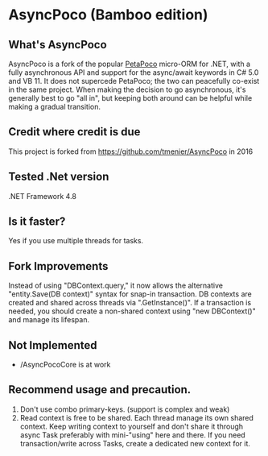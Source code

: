 # AsyncPoco (Bamboo edition)

## What's AsyncPoco

AsyncPoco is a fork of the popular [PetaPoco](http://www.toptensoftware.com/petapoco) micro-ORM for .NET, with a fully asynchronous API and support for the async/await keywords in C# 5.0 and VB 11. It does not supercede PetaPoco; the two can peacefully co-exist in the same project. When making the decision to go asynchronous, it's generally best to go "all in", but keeping both around can be helpful while making a gradual transition.

## Credit where credit is due
This project is forked from https://github.com/tmenier/AsyncPoco in 2016

## Tested .Net version
.NET Framework 4.8

## Is it faster?
Yes if you use multiple threads for tasks.

## Fork Improvements
Instead of using "DBContext.query," it now allows the alternative "entity.Save(DB context)" syntax for snap-in transaction. DB contexts are created and shared across threads via ".GetInstance()". If a transaction is needed, you should create a non-shared context using "new DBContext()" and manage its lifespan.

## Not Implemented
- /AsyncPocoCore is at work

## Recommend usage and precaution.
1. Don't use combo primary-keys. (support is complex and weak)
2. Read context is free to be shared. Each thread manage its own shared context. Keep writing context to yourself and don't share it through async Task preferably with mini-"using" here and there. If you need transaction/write across Tasks, create a dedicated new context for it.
